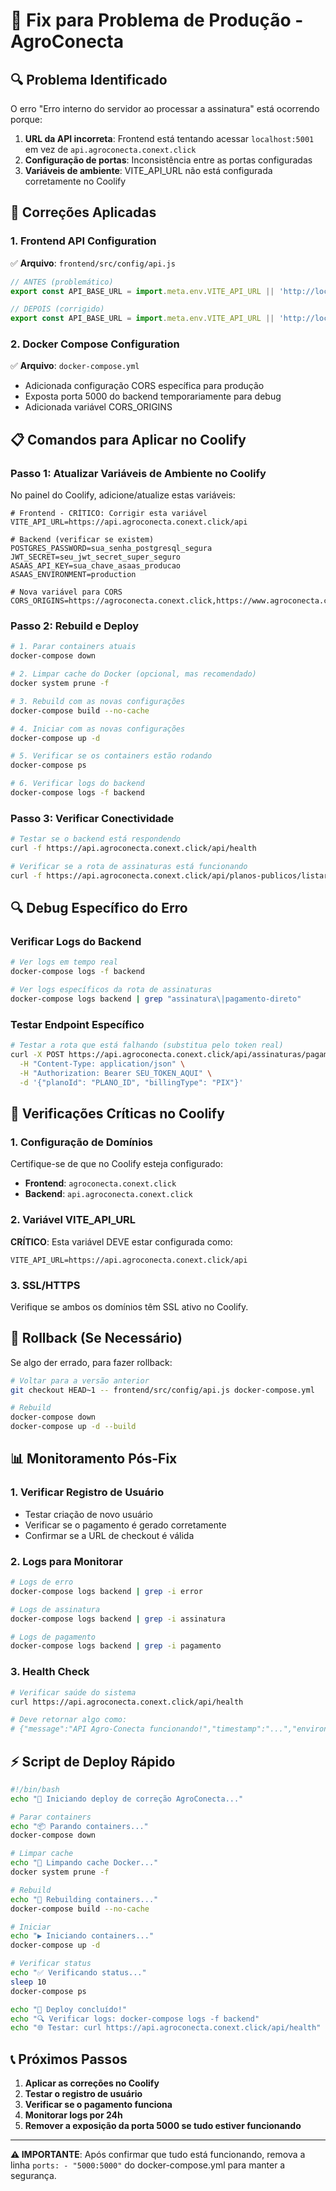 # 🚨 Fix para Problema de Produção - AgroConecta

## 🔍 Problema Identificado

O erro "Erro interno do servidor ao processar a assinatura" está ocorrendo porque:

1. **URL da API incorreta**: Frontend está tentando acessar `localhost:5001` em vez de `api.agroconecta.conext.click`
2. **Configuração de portas**: Inconsistência entre as portas configuradas
3. **Variáveis de ambiente**: VITE_API_URL não está configurada corretamente no Coolify

## 🔧 Correções Aplicadas

### 1. Frontend API Configuration
✅ **Arquivo**: `frontend/src/config/api.js`
```javascript
// ANTES (problemático)
export const API_BASE_URL = import.meta.env.VITE_API_URL || 'http://localhost:5001/api';

// DEPOIS (corrigido)
export const API_BASE_URL = import.meta.env.VITE_API_URL || 'http://localhost:5000/api';
```

### 2. Docker Compose Configuration
✅ **Arquivo**: `docker-compose.yml`
- Adicionada configuração CORS específica para produção
- Exposta porta 5000 do backend temporariamente para debug
- Adicionada variável CORS_ORIGINS

## 📋 Comandos para Aplicar no Coolify

### Passo 1: Atualizar Variáveis de Ambiente no Coolify

No painel do Coolify, adicione/atualize estas variáveis:

```env
# Frontend - CRÍTICO: Corrigir esta variável
VITE_API_URL=https://api.agroconecta.conext.click/api

# Backend (verificar se existem)
POSTGRES_PASSWORD=sua_senha_postgresql_segura
JWT_SECRET=seu_jwt_secret_super_seguro
ASAAS_API_KEY=sua_chave_asaas_producao
ASAAS_ENVIRONMENT=production

# Nova variável para CORS
CORS_ORIGINS=https://agroconecta.conext.click,https://www.agroconecta.conext.click
```

### Passo 2: Rebuild e Deploy

```bash
# 1. Parar containers atuais
docker-compose down

# 2. Limpar cache do Docker (opcional, mas recomendado)
docker system prune -f

# 3. Rebuild com as novas configurações
docker-compose build --no-cache

# 4. Iniciar com as novas configurações
docker-compose up -d

# 5. Verificar se os containers estão rodando
docker-compose ps

# 6. Verificar logs do backend
docker-compose logs -f backend
```

### Passo 3: Verificar Conectividade

```bash
# Testar se o backend está respondendo
curl -f https://api.agroconecta.conext.click/api/health

# Verificar se a rota de assinaturas está funcionando
curl -f https://api.agroconecta.conext.click/api/planos-publicos/listar
```

## 🔍 Debug Específico do Erro

### Verificar Logs do Backend
```bash
# Ver logs em tempo real
docker-compose logs -f backend

# Ver logs específicos da rota de assinaturas
docker-compose logs backend | grep "assinatura\|pagamento-direto"
```

### Testar Endpoint Específico
```bash
# Testar a rota que está falhando (substitua pelo token real)
curl -X POST https://api.agroconecta.conext.click/api/assinaturas/pagamento-direto \
  -H "Content-Type: application/json" \
  -H "Authorization: Bearer SEU_TOKEN_AQUI" \
  -d '{"planoId": "PLANO_ID", "billingType": "PIX"}'
```

## 🚨 Verificações Críticas no Coolify

### 1. Configuração de Domínios
Certifique-se de que no Coolify esteja configurado:
- **Frontend**: `agroconecta.conext.click`
- **Backend**: `api.agroconecta.conext.click`

### 2. Variável VITE_API_URL
**CRÍTICO**: Esta variável DEVE estar configurada como:
```
VITE_API_URL=https://api.agroconecta.conext.click/api
```

### 3. SSL/HTTPS
Verifique se ambos os domínios têm SSL ativo no Coolify.

## 🔄 Rollback (Se Necessário)

Se algo der errado, para fazer rollback:

```bash
# Voltar para a versão anterior
git checkout HEAD~1 -- frontend/src/config/api.js docker-compose.yml

# Rebuild
docker-compose down
docker-compose up -d --build
```

## 📊 Monitoramento Pós-Fix

### 1. Verificar Registro de Usuário
- Testar criação de novo usuário
- Verificar se o pagamento é gerado corretamente
- Confirmar se a URL de checkout é válida

### 2. Logs para Monitorar
```bash
# Logs de erro
docker-compose logs backend | grep -i error

# Logs de assinatura
docker-compose logs backend | grep -i assinatura

# Logs de pagamento
docker-compose logs backend | grep -i pagamento
```

### 3. Health Check
```bash
# Verificar saúde do sistema
curl https://api.agroconecta.conext.click/api/health

# Deve retornar algo como:
# {"message":"API Agro-Conecta funcionando!","timestamp":"...","environment":"production"}
```

## ⚡ Script de Deploy Rápido

```bash
#!/bin/bash
echo "🚀 Iniciando deploy de correção AgroConecta..."

# Parar containers
echo "📦 Parando containers..."
docker-compose down

# Limpar cache
echo "🧹 Limpando cache Docker..."
docker system prune -f

# Rebuild
echo "🔨 Rebuilding containers..."
docker-compose build --no-cache

# Iniciar
echo "▶️ Iniciando containers..."
docker-compose up -d

# Verificar status
echo "✅ Verificando status..."
sleep 10
docker-compose ps

echo "🎉 Deploy concluído!"
echo "🔍 Verificar logs: docker-compose logs -f backend"
echo "🌐 Testar: curl https://api.agroconecta.conext.click/api/health"
```

## 📞 Próximos Passos

1. **Aplicar as correções no Coolify**
2. **Testar o registro de usuário**
3. **Verificar se o pagamento funciona**
4. **Monitorar logs por 24h**
5. **Remover a exposição da porta 5000 se tudo estiver funcionando**

---

**⚠️ IMPORTANTE**: Após confirmar que tudo está funcionando, remova a linha `ports: - "5000:5000"` do docker-compose.yml para manter a segurança.
